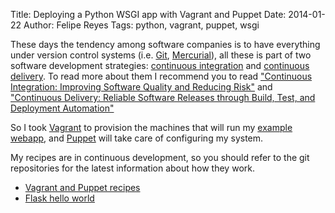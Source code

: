 Title: Deploying a Python WSGI app with Vagrant and Puppet
Date: 2014-01-22
Author: Felipe Reyes
Tags: python, vagrant, puppet, wsgi


These days the tendency among software companies is to have everything under
version control systems (i.e. [Git](http://git-scm.com/),
[Mercurial](http://mercurial.selenic.com/)), all these is part of two software
development strategies: [continuous integration](http://en.wikipedia.org/wiki/Continuous_integration)
and [continuous delivery](http://en.wikipedia.org/wiki/Continuous_delivery).
To read more about them I recommend you to read ["Continuous Integration: Improving Software Quality and Reducing Risk"](http://www.amazon.com/Continuous-Integration-Improving-Software-Reducing/dp/0321336380/ref=sr_1_1?ie=UTF8&qid=1390443569&sr=8-1&keywords=continuous+integration)
and ["Continuous Delivery: Reliable Software Releases through Build, Test, and Deployment Automation"](http://www.amazon.com/Continuous-Delivery-Deployment-Automation-Addison-Wesley/dp/0321601912/ref=sr_1_3?ie=UTF8&qid=1390443569&sr=8-3&keywords=continuous+integration)

So I took [Vagrant](http://www.vagrantup.com/) to provision the machines that
will run my [example webapp](https://github.com/freyes/flask-hello-world), and
[Puppet](http://puppetlabs.com) will take care of configuring my system.

My recipes are in continuous development, so you should refer to the git
repositories for the latest information about how they work.

* [Vagrant and Puppet recipes](https://github.com/freyes/vagrant-puppet-example)
* [Flask hello world](https://github.com/freyes/flask-hello-world)
